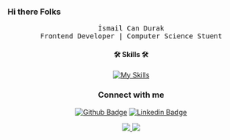 ### Hi there Folks

<div align="center">
    <!-- <img src="https://i.pinimg.com/originals/c4/96/56/c49656042d417189f6d0f89af1fda4ca.gif"
        width="250px" />
    <br /> -->
  
  <samp> İsmail Can Durak </samp> <br />
    <samp> Frontend Developer | Computer Science Stuent </samp> <br />
    <samp></samp>
  
#### 🛠 Skills 🛠

[![My Skills](https://skillicons.dev/icons?i=html,css,js,react,c,cpp,processing,py)](https://skillicons.dev)
  
### Connect with me

[![Github Badge](https://img.shields.io/badge/-Github-FFE4C4?style=quare&labelColor=FFE4C4&logo=Github&logoColor=white&link=link)](https://github.com/mamba-byte) 
[![Linkedin Badge](https://img.shields.io/badge/-Linkedin-DCDCDC?style=flat-quare&labelColor=DCDCDC&logo=linkedin&logoColor=white&link=link)](https://www.linkedin.com/in/ismail-can-durak-6a6814175/)

<a href="https://github.com/mamba-byte/github-profile-views-counter">
  <img src="https://komarev.com/ghpvc/?username=mamba-byte&color=9A8181">
</a>

<img src="{https://img.shields.io/badge/dell%20laptop-007DB8?style=for-the-badge&logo=dell&logoColor=white}"/>


